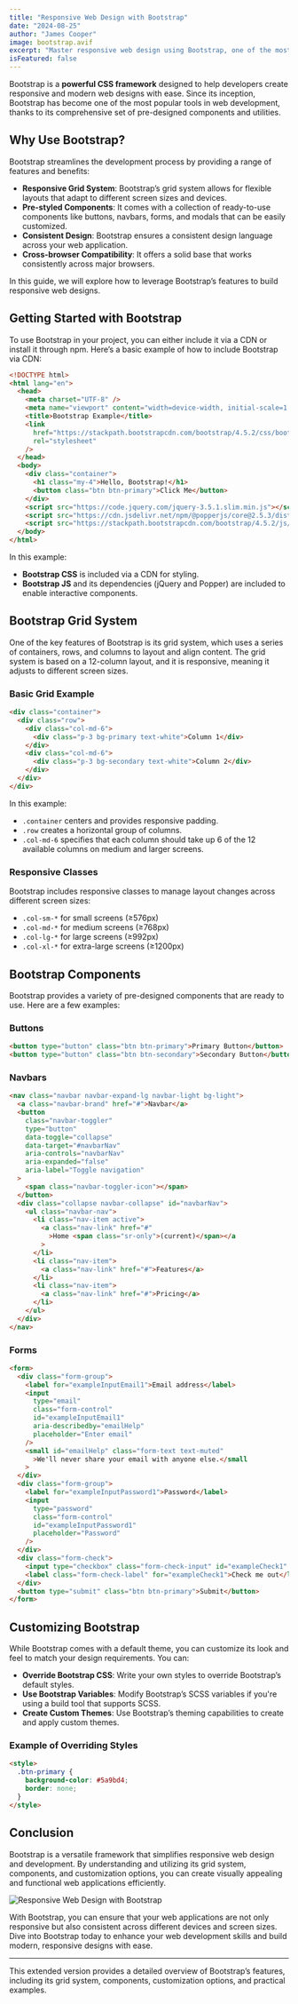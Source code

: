 ```yaml
---
title: "Responsive Web Design with Bootstrap"
date: "2024-08-25"
author: "James Cooper"
image: bootstrap.avif
excerpt: "Master responsive web design using Bootstrap, one of the most popular CSS frameworks."
isFeatured: false
---
```


Bootstrap is a **powerful CSS framework** designed to help developers create responsive and modern web designs with ease. Since its inception, Bootstrap has become one of the most popular tools in web development, thanks to its comprehensive set of pre-designed components and utilities.

## Why Use Bootstrap?

Bootstrap streamlines the development process by providing a range of features and benefits:

- **Responsive Grid System**: Bootstrap’s grid system allows for flexible layouts that adapt to different screen sizes and devices.
- **Pre-styled Components**: It comes with a collection of ready-to-use components like buttons, navbars, forms, and modals that can be easily customized.
- **Consistent Design**: Bootstrap ensures a consistent design language across your web application.
- **Cross-browser Compatibility**: It offers a solid base that works consistently across major browsers.

In this guide, we will explore how to leverage Bootstrap’s features to build responsive web designs.

## Getting Started with Bootstrap

To use Bootstrap in your project, you can either include it via a CDN or install it through npm. Here’s a basic example of how to include Bootstrap via CDN:

```html
<!DOCTYPE html>
<html lang="en">
  <head>
    <meta charset="UTF-8" />
    <meta name="viewport" content="width=device-width, initial-scale=1.0" />
    <title>Bootstrap Example</title>
    <link
      href="https://stackpath.bootstrapcdn.com/bootstrap/4.5.2/css/bootstrap.min.css"
      rel="stylesheet"
    />
  </head>
  <body>
    <div class="container">
      <h1 class="my-4">Hello, Bootstrap!</h1>
      <button class="btn btn-primary">Click Me</button>
    </div>
    <script src="https://code.jquery.com/jquery-3.5.1.slim.min.js"></script>
    <script src="https://cdn.jsdelivr.net/npm/@popperjs/core@2.5.3/dist/umd/popper.min.js"></script>
    <script src="https://stackpath.bootstrapcdn.com/bootstrap/4.5.2/js/bootstrap.min.js"></script>
  </body>
</html>
```

In this example:

- **Bootstrap CSS** is included via a CDN for styling.
- **Bootstrap JS** and its dependencies (jQuery and Popper) are included to enable interactive components.

## Bootstrap Grid System

One of the key features of Bootstrap is its grid system, which uses a series of containers, rows, and columns to layout and align content. The grid system is based on a 12-column layout, and it is responsive, meaning it adjusts to different screen sizes.

### Basic Grid Example

```html
<div class="container">
  <div class="row">
    <div class="col-md-6">
      <div class="p-3 bg-primary text-white">Column 1</div>
    </div>
    <div class="col-md-6">
      <div class="p-3 bg-secondary text-white">Column 2</div>
    </div>
  </div>
</div>
```

In this example:

- `.container` centers and provides responsive padding.
- `.row` creates a horizontal group of columns.
- `.col-md-6` specifies that each column should take up 6 of the 12 available columns on medium and larger screens.

### Responsive Classes

Bootstrap includes responsive classes to manage layout changes across different screen sizes:

- `.col-sm-*` for small screens (≥576px)
- `.col-md-*` for medium screens (≥768px)
- `.col-lg-*` for large screens (≥992px)
- `.col-xl-*` for extra-large screens (≥1200px)

## Bootstrap Components

Bootstrap provides a variety of pre-designed components that are ready to use. Here are a few examples:

### Buttons

```html
<button type="button" class="btn btn-primary">Primary Button</button>
<button type="button" class="btn btn-secondary">Secondary Button</button>
```

### Navbars

```html
<nav class="navbar navbar-expand-lg navbar-light bg-light">
  <a class="navbar-brand" href="#">Navbar</a>
  <button
    class="navbar-toggler"
    type="button"
    data-toggle="collapse"
    data-target="#navbarNav"
    aria-controls="navbarNav"
    aria-expanded="false"
    aria-label="Toggle navigation"
  >
    <span class="navbar-toggler-icon"></span>
  </button>
  <div class="collapse navbar-collapse" id="navbarNav">
    <ul class="navbar-nav">
      <li class="nav-item active">
        <a class="nav-link" href="#"
          >Home <span class="sr-only">(current)</span></a
        >
      </li>
      <li class="nav-item">
        <a class="nav-link" href="#">Features</a>
      </li>
      <li class="nav-item">
        <a class="nav-link" href="#">Pricing</a>
      </li>
    </ul>
  </div>
</nav>
```

### Forms

```html
<form>
  <div class="form-group">
    <label for="exampleInputEmail1">Email address</label>
    <input
      type="email"
      class="form-control"
      id="exampleInputEmail1"
      aria-describedby="emailHelp"
      placeholder="Enter email"
    />
    <small id="emailHelp" class="form-text text-muted"
      >We'll never share your email with anyone else.</small
    >
  </div>
  <div class="form-group">
    <label for="exampleInputPassword1">Password</label>
    <input
      type="password"
      class="form-control"
      id="exampleInputPassword1"
      placeholder="Password"
    />
  </div>
  <div class="form-check">
    <input type="checkbox" class="form-check-input" id="exampleCheck1" />
    <label class="form-check-label" for="exampleCheck1">Check me out</label>
  </div>
  <button type="submit" class="btn btn-primary">Submit</button>
</form>
```

## Customizing Bootstrap

While Bootstrap comes with a default theme, you can customize its look and feel to match your design requirements. You can:

- **Override Bootstrap CSS**: Write your own styles to override Bootstrap’s default styles.
- **Use Bootstrap Variables**: Modify Bootstrap’s SCSS variables if you're using a build tool that supports SCSS.
- **Create Custom Themes**: Use Bootstrap’s theming capabilities to create and apply custom themes.

### Example of Overriding Styles

```html
<style>
  .btn-primary {
    background-color: #5a9bd4;
    border: none;
  }
</style>
```

## Conclusion

Bootstrap is a versatile framework that simplifies responsive web design and development. By understanding and utilizing its grid system, components, and customization options, you can create visually appealing and functional web applications efficiently.

![Responsive Web Design with Bootstrap](/images/posts/responsive-web-design-with-bootstrap/bootstrap1.avif)

With Bootstrap, you can ensure that your web applications are not only responsive but also consistent across different devices and screen sizes. Dive into Bootstrap today to enhance your web development skills and build modern, responsive designs with ease.

---

This extended version provides a detailed overview of Bootstrap’s features, including its grid system, components, customization options, and practical examples.
